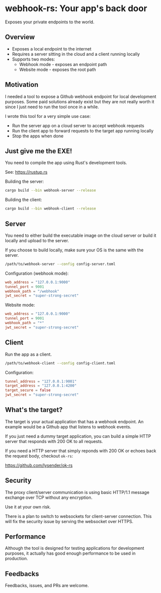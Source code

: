 # webhook-rs: Your app's back door

Exposes your private endpoints to the world.

## Overview

- Exposes a local endpoint to the internet
- Requires a server sitting in the cloud and a client running locally
- Supports two modes:
    - Webhook mode - exposes an endpoint path
    - Website mode - exposes the root path

## Motivation

I needed a tool to expose a Github webhook endpoint for local
development purposes. Some paid solutions already exist but they are
not really worth it since I just need to run the tool once in a while.

I wrote this tool for a very simple use case:
- Run the server app on a cloud server to accept webhook requests
- Run the client app to forward requests to the target app running locally
- Stop the apps when done

## Just give me the EXE!

You need to compile the app using Rust's development tools.

See: https://rustup.rs

Building the server:

```bash
cargo build --bin webhook-server --release
```

Building the client:

```bash
cargo build --bin webhook-client --release
```

## Server

You need to either build the executable image on the cloud server or
build it locally and upload to the server.

If you choose to build locally, make sure your OS is the same with the server.

```bash
/path/to/webhook-server --config config-server.toml
```

Configuration (webhook mode):

```toml
web_address = "127.0.0.1:9000"
tunnel_port = 9001
webhook_path = "/webhook"
jwt_secret = "super-strong-secret"
```

Website mode:

```toml
web_address = "127.0.0.1:9000"
tunnel_port = 9001
webhook_path = "*"
jwt_secret = "super-strong-secret"
```

## Client

Run the app as a client.

```bash
/path/to/webhook-client --config config-client.toml
```

Configuration:

```toml
tunnel_address = "127.0.0.1:9001"
target_address = "127.0.0.1:4200"
target_secure = false
jwt_secret = "super-strong-secret"
```

## What's the target?

The target is your actual application that has a webhook endpoint. An example would be
a Github app that listens to webhook events.

If you just need a dummy target application, you can build a simple HTTP server that responds
with 200 OK to all requests.

If you need a HTTP server that simply reponds with 200 OK or echoes back the request body, checkout `ok-rs`:

https://github.com/lysender/ok-rs

## Security

The proxy client/server communication is using basic HTTP/1.1 message
exchange over TCP without any encryption.

Use it at your own risk.

There is a plan to switch to websockets for client-server connection.
This will fix the security issue by serving the websocket over HTTPS.

## Performance

Although the tool is designed for testing applications for development purposes,
it actually has good enough performance to be used in production.

## Feedbacks

Feedbacks, issues, and PRs are welcome.
